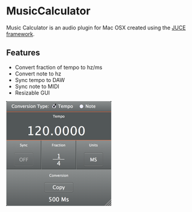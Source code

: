 # MusicCalculator
Music Calculator is an audio plugin for Mac OSX created using the [JUCE framework](https://github.com/julianstorer/JUCE).
## Features
* Convert fraction of tempo to hz/ms
* Convert note to hz
* Sync tempo to DAW
* Sync note to MIDI
* Resizable GUI

![Alt text](/ScreenShot.png)
